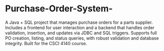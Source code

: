 # Purchase-Order-System-
A Java + SQL project that manages purchase orders for a parts supplier. Includes a frontend for user interaction and a backend that handles order validation, insertion, and updates via JDBC and SQL triggers. Supports full PO creation, listing, and status queries, with robust validation and database integrity. Built for the CSCI 4140 course.

